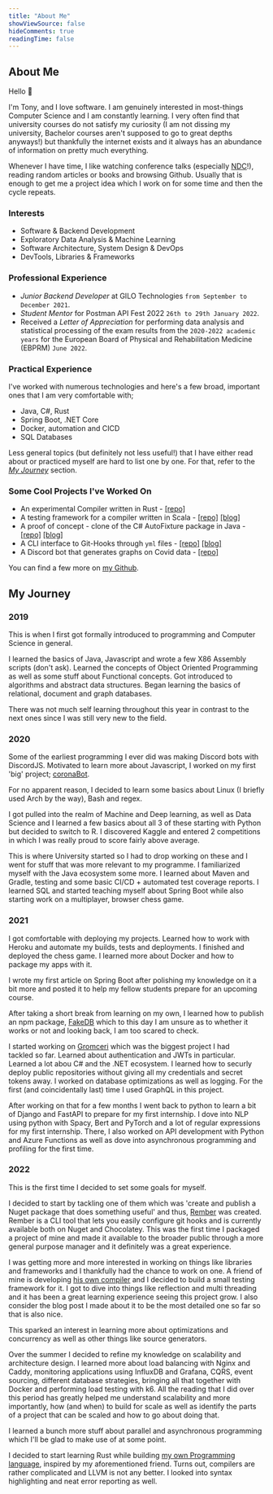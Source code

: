 ```yaml
---
title: "About Me"
showViewSource: false
hideComments: true
readingTime: false
---
```


## About Me

<!-- TODO firm believer in learning by myself -->
Hello 👋

I'm Tony, and I love software. I am genuinely interested in most-things Computer Science
and I am constantly learning. I very often find that university courses do not satisfy
my curiosity (I am not dissing my university, Bachelor courses aren't supposed to go to great
depths anyways!) but thankfully the internet exists and it always has an abundance of information
on pretty much everything.

Whenever I have time, I like watching conference talks (especially [NDC](https://ndcconferences.com/)!),
reading random articles or books and browsing Github. Usually that is enough to get me a
project idea which I work on for some time and then the cycle repeats.

### Interests

- Software & Backend Development
- Exploratory Data Analysis & Machine Learning
- Software Architecture, System Design & DevOps
- DevTools, Libraries & Frameworks

### Professional Experience

- *Junior Backend Developer* at GILO Technologies `from September to December 2021`.
- *Student Mentor* for Postman API Fest 2022 `26th to 29th January 2022`.
- Received a *Letter of Appreciation* for performing data analysis and statistical processing of
  the exam  results from the `2020-2022 academic years` for the European Board of Physical
  and Rehabilitation Medicine (EBPRM) `June 2022`.

### Practical Experience

I've worked with numerous technologies and here's a few broad, important ones that I am very
comfortable with;

- Java, C#, Rust
- Spring Boot, .NET Core
- Docker, automation and CICD
- SQL Databases

Less general topics (but definitely not less useful!) that I have either read about or practiced
myself are hard to list one by one. For that, refer to the [*My Journey*](#my-journey) section.

### Some Cool Projects I've Worked On

- An experimental Compiler written in Rust -
  [[repo]](https://github.com/AntoniosBarotsis/RustSharp)
- A testing framework for a compiler written in Scala - 
  [[repo]](https://github.com/pijuskri/Po-Sharp/tree/master/app/src/main/scala/veritas) 
  [[blog]](../posts/posharp)
- A proof of concept - clone of the C# AutoFixture package in Java - 
  [[repo]](https://github.com/AntoniosBarotsis/BudgetFixture)
  [[blog]](../posts/budget_fixture)
- A CLI interface to Git-Hooks through `yml` files - 
  [[repo]](https://github.com/AntoniosBarotsis/Rember)
  [[blog]](../posts/zip_it_and_ship_it)
- A Discord bot that generates graphs on Covid data - 
  [[repo]](https://github.com/AntoniosBarotsis/coronaBot)

You can find a few more on [my Github](https://github.com/AntoniosBarotsis?tab=repositories).

## My Journey

### 2019

This is when I first got formally introduced to programming and Computer Science in general. 

I learned the basics of Java, Javascript and wrote a few X86 Assembly scripts (don't ask). Learned the concepts of Object Oriented Programming as well as some stuff about Functional concepts. Got introduced 
to algorithms and abstract data structures. Began learning the basics of relational, document and graph 
databases. 

There was not much self learning throughout this year in contrast to the next ones since
I was still very new to the field.

### 2020

Some of the earliest programming I ever did was making Discord bots with DiscordJS. Motivated to
learn more about Javascript, I worked on my first 'big' project; 
[coronaBot](https://github.com/AntoniosBarotsis/coronaBot). 

For no apparent reason, I decided to learn some basics about Linux (I briefly used Arch by the way), 
Bash and regex. 

I got pulled into the realm of Machine and Deep learning, as well as Data Science and I learned a few
basics about all 3 of these starting with Python but decided to switch to R. I discovered Kaggle and 
entered 2 competitions in which I was really proud to score fairly above average. 

This is where University started so I had to  drop working on these and I went for stuff that was more 
relevant to my programme. I familiarized  myself with the Java ecosystem some more. I learned about
Maven and Gradle, testing and some basic  CI/CD + automated test coverage reports. I learned SQL and 
started teaching myself about Spring Boot while also starting work on a multiplayer, browser chess game.

### 2021

I got comfortable with deploying my projects. Learned how to work with Heroku and automate my
builds, tests and deployments. I finished and deployed the chess game. I learned more about Docker and
how to package my apps with it. 

I wrote my first article on Spring Boot after polishing my knowledge on  it a bit more and posted it to 
help my fellow students prepare for an upcoming course. 

After taking a short break from learning on my own, I learned how to publish an npm package, 
[FakeDB](https://github.com/AntoniosBarotsis/fakeDB) which to this day I am unsure as to whether it 
works or not and looking back, I am too scared to check. 

I started working on [Gromceri](https://twitter.com/gromceri) which was the biggest project I had  
tackled so far. Learned about authentication and JWTs in particular. Learned a lot abou C# and the .NET 
ecosystem.  I learned how to securly deploy public repositories without giving all my credentials and
secret tokens away. I worked on database optimizations as well as logging. For the first (and 
coincidentally last) time I used GraphQL in this project. 

After working on that for a few months I went back to python to learn a bit of Django
and FastAPI to prepare for my first internship. I dove into NLP using python with Spacy, Bert and 
PyTorch and a lot of regular expressions for my first internship. There, I also worked on API
development with Python and Azure Functions as well as dove into asynchronous programming and profiling 
for the first time. 

### 2022

This is the first time I decided to set some goals for myself. 

I decided to start by tackling one of  them which was 'create and publish a Nuget package that does 
something useful' and thus, [Rember](https://github.com/AntoniosBarotsis/Rember) was created. Rember is 
a CLI tool that lets you easily configure git hooks and is currently available both on Nuget and 
Chocolatey. This was the first time I packaged a project of mine and made it available to the broader 
public through a more general purpose manager and it definitely was a great experience. 

I was getting more and more interested in working on things like libraries and frameworks and I 
thankfully had the chance to work on one. A friend of mine is developing 
[his own compiler](https://github.com/pijuskri/Po-Sharp) and I decided to build a small testing
framework for it. I got to dive into things like reflection and multi threading and it has 
been a great learning experience seeing this project grow. I also consider the blog post I made about it 
to be the most detailed one so far so that is also nice. 

This sparked an interest in learning more about optimizations and concurrency as well as other things 
like source generators. 

Over the summer I decided  to refine my knowledge on scalability and architecture design. I learned more 
about load balancing with Nginx and Caddy, monitoring applications using InfluxDB and Grafana, CQRS, 
event sourcing, different database strategies, bringing all that together with Docker and performing 
load testing with k6. All the reading that I did over this period has greatly helped me understand 
scalability and more importantly, how (and when) to build for scale as well as identify the parts of a 
project that can be scaled and how to go about doing that. 

I learned a bunch more stuff about parallel and asynchronous programming which I'll be glad to make use 
of at some point. 

I decided to start learning Rust while building 
[my own Programming language](https://github.com/AntoniosBarotsis/RustSharp), inspired by my 
aforementioned friend. Turns out, compilers are rather complicated and LLVM is not any better.
I looked into syntax highlighting and neat error reporting as well.
